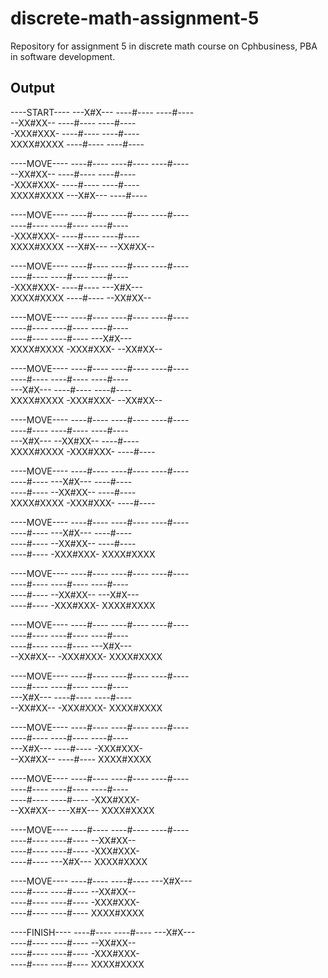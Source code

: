 # discrete-math-assignment-5
Repository for assignment 5 in discrete math course on Cphbusiness, PBA in software development. 

## Output
----START----
---X#X--- ----#---- ----#----  
--XX#XX-- ----#---- ----#----  
-XXX#XXX- ----#---- ----#----  
XXXX#XXXX ----#---- ----#----  

----MOVE----
----#---- ----#---- ----#----  
--XX#XX-- ----#---- ----#----  
-XXX#XXX- ----#---- ----#----  
XXXX#XXXX ---X#X--- ----#----  


----MOVE----
----#---- ----#---- ----#----  
----#---- ----#---- ----#----  
-XXX#XXX- ----#---- ----#----  
XXXX#XXXX ---X#X--- --XX#XX--  


----MOVE----
----#---- ----#---- ----#----  
----#---- ----#---- ----#----  
-XXX#XXX- ----#---- ---X#X---  
XXXX#XXXX ----#---- --XX#XX--  


----MOVE----
----#---- ----#---- ----#----  
----#---- ----#---- ----#----  
----#---- ----#---- ---X#X---  
XXXX#XXXX -XXX#XXX- --XX#XX--  


----MOVE----
----#---- ----#---- ----#----  
----#---- ----#---- ----#----  
---X#X--- ----#---- ----#----  
XXXX#XXXX -XXX#XXX- --XX#XX--  


----MOVE----
----#---- ----#---- ----#----  
----#---- ----#---- ----#----  
---X#X--- --XX#XX-- ----#----  
XXXX#XXXX -XXX#XXX- ----#----  


----MOVE----
----#---- ----#---- ----#----  
----#---- ---X#X--- ----#----  
----#---- --XX#XX-- ----#----  
XXXX#XXXX -XXX#XXX- ----#----  


----MOVE----
----#---- ----#---- ----#----  
----#---- ---X#X--- ----#----  
----#---- --XX#XX-- ----#----  
----#---- -XXX#XXX- XXXX#XXXX  


----MOVE----
----#---- ----#---- ----#----  
----#---- ----#---- ----#----  
----#---- --XX#XX-- ---X#X---  
----#---- -XXX#XXX- XXXX#XXXX  


----MOVE----
----#---- ----#---- ----#----  
----#---- ----#---- ----#----  
----#---- ----#---- ---X#X---  
--XX#XX-- -XXX#XXX- XXXX#XXXX  


----MOVE----
----#---- ----#---- ----#----  
----#---- ----#---- ----#----  
---X#X--- ----#---- ----#----  
--XX#XX-- -XXX#XXX- XXXX#XXXX  


----MOVE----
----#---- ----#---- ----#----  
----#---- ----#---- ----#----  
---X#X--- ----#---- -XXX#XXX-  
--XX#XX-- ----#---- XXXX#XXXX  


----MOVE----
----#---- ----#---- ----#----  
----#---- ----#---- ----#----  
----#---- ----#---- -XXX#XXX-  
--XX#XX-- ---X#X--- XXXX#XXXX  


----MOVE----
----#---- ----#---- ----#----  
----#---- ----#---- --XX#XX--  
----#---- ----#---- -XXX#XXX-  
----#---- ---X#X--- XXXX#XXXX  


----MOVE----
----#---- ----#---- ---X#X---  
----#---- ----#---- --XX#XX--  
----#---- ----#---- -XXX#XXX-  
----#---- ----#---- XXXX#XXXX  

----FINISH----
----#---- ----#---- ---X#X---  
----#---- ----#---- --XX#XX--  
----#---- ----#---- -XXX#XXX-  
----#---- ----#---- XXXX#XXXX  
